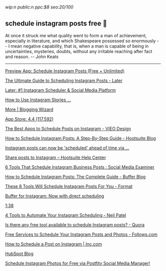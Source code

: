 ###### wip:n public:n ppc:$8 seo:20/100

## schedule instagram posts free :pregnant_woman:

At once it struck me what quality went to form a man of achievement,
especially in literature, and which Shakespeare possessed so enormously
-- I mean negative capability, that is, when a man is capable of being
in uncertainties, mysteries, doubts, without any irritable reaching
after fact and reason.
		-- John Keats


----------


[Preview App: Schedule Instagram Posts (Free + Unlimited) ](http://thepreviewapp.com/preview-app-schedule-instagram-posts-free-unlimited/)

[The Ultimate Guide to Scheduling Instagram Posts - Later ](http://later.com/blog/schedule-instagram-posts/amp/)

[Later: #1 Instagram Scheduler & Social Media Platform ](http://later.com/)

[How to Use Instagram Stories ... ](https://later.com/training/instagram-stories/)

[More | Blogging Wizard ](http://bloggingwizard.com/instagram-tools/)

[App Store: 4.4  (117,592) ](http://itunes.apple.com/us/app/hootsuite-social-media-tools/id341249709?mt=8)

[The Best Apps to Schedule Posts on Instagram - VIEO Design ](http://www.vieodesign.com/blog/best-apps-schedule-posts-instagram/?hs_amp=true)

[How to Schedule Instagram Posts: A Step-By-Step Guide - Hootsuite Blog ](http://blog.hootsuite.com/how-to-schedule-instagram-posts/amp/)

[      Instagram posts can now be 'scheduled' ahead of time via ... ](https://thenextweb.com/apps/2016/07/12/instagram-buffer-scheduling/)

[      Share posts to Instagram – Hootsuite Help Center ](https://help.hootsuite.com/hc/en-us/articles/204864614-Share-posts-to-Instagram)

[6 Tools That Schedule Instagram Business Posts : Social Media Examiner ](http://www.socialmediaexaminer.com/6-tools-that-schedule-instagram-business-posts/)

[How to Schedule Instagram Posts: The Complete Guide - Buffer Blog ](http://blog.bufferapp.com/how-to-schedule-instagram-posts/amp)

[These 8 Tools Will Schedule Instagram Posts For You - Format ](http://www.format.com/magazine/resources/photography/schedule-instagram-posts-tools)

[Buffer for Instagram: Now with direct scheduling ](http://buffer.com/instagram)

[1:38 ](http://m.youtube.com/watch?v=zSwG72IYDRw)

[4 Tools to Automate Your Instagram Scheduling - Neil Patel ](http://neilpatel.com/blog/4-tools-automate-instagram-scheduling/amp/)

[Is there any free tool available to schedule Instagram posts? - Quora ](http://www.quora.com/Is-there-any-free-tool-available-to-schedule-Instagram-posts)

[Free Services to Schedule Your Instagram Posts and Photos - Follows.com ](http://follows.com/blog/2018/01/services-schedule-instagram-photos)

[How to Schedule a Post on Instagram | Inc.com ](http://www.inc.com/larry-kim/how-to-schedule-a-post-on-instagram.html)

[HubSpot Blog ](http://blog.hubspot.com/marketing/schedule-instagram-posts-update)

[Schedule Instagram Photos for Free via Postfity Social Media Manager! ](http://postfity.com/instagram-scheduler/)

